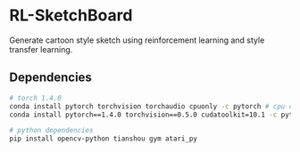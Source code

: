 # RL-SketchBoard
Generate cartoon style sketch using reinforcement learning and style transfer learning.

## Dependencies
```bash
# torch 1.4.0
conda install pytorch torchvision torchaudio cpuonly -c pytorch # cpu only
conda install pytorch==1.4.0 torchvision==0.5.0 cudatoolkit=10.1 -c pytorch # with cuda 10.1

# python dependencies
pip install opencv-python tianshou gym atari_py
```